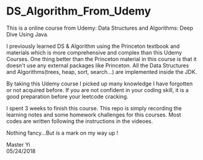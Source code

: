 # DS_Algorithm_From_Udemy

This is a online course from Udemy: Data Structures and Algorithms: Deep Dive Using Java. 

I previously learned DS & Algorithm using the Princeton textbook and materials which is more comprehensive and complex than this Udemy Courses. One thing better than the Princeton material in this course is that it doesn't use any external packages like Princeton. All the Data Structures and Algorithms(trees, heap, sort, search...) are implemented inside the JDK. 

By taking this Udemy course I picked up many knowledge I have forgotten or not acquired before. If you are not confident in your coding skill, it is a good preparation before your leetcode cracking.

I spent 3 weeks to finish this course. This repo is simply recording the learning notes and some homework challenges for this courses. Most codes are written following the instructions in the videoes.

Nothing fancy...But is a mark on my way up !

Master Yi    
05/24/2018
